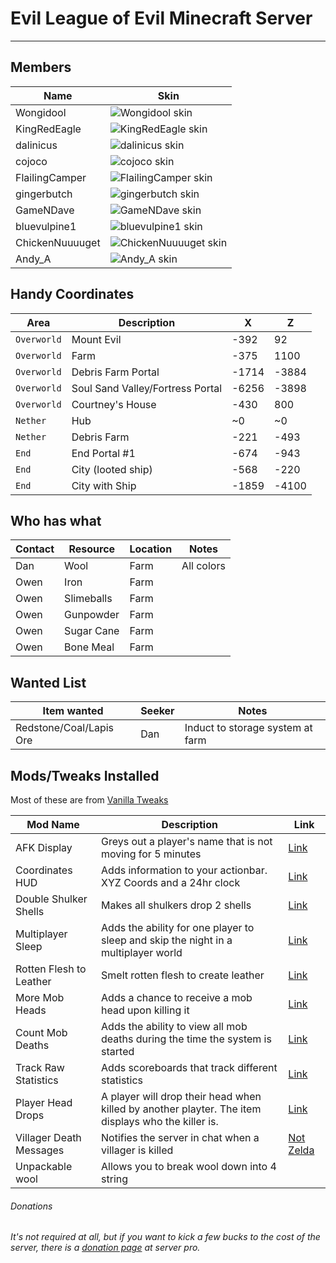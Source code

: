 # Evil League of Evil Minecraft Server
---

## Members

| Name | Skin |
| --- | --- |
| Wongidool | ![Wongidool skin](https://cravatar.eu/helmhead/Wongidool/68.png)
| KingRedEagle | ![KingRedEagle skin](https://cravatar.eu/helmhead/KingRedEagle/68.png)
| dalinicus | ![dalinicus skin](https://cravatar.eu/helmhead/dalinicus/68.png)
| cojoco | ![cojoco skin](https://cravatar.eu/helmhead/cojoco/68.png)
| FlailingCamper | ![FlailingCamper skin](https://cravatar.eu/helmhead/FlailingCamper/68.png)
| gingerbutch | ![gingerbutch skin](https://cravatar.eu/helmhead/gingerbutch/68.png)
| GameNDave | ![GameNDave skin](https://cravatar.eu/helmhead/GameNDave/68.png)
| bluevulpine1 | ![bluevulpine1 skin](https://cravatar.eu/helmhead/bluevulpine1/68.png)
| ChickenNuuuuget | ![ChickenNuuuuget skin](https://cravatar.eu/helmhead/ChickenNuuuuget/68.png)
| Andy_A | ![Andy_A skin](https://cravatar.eu/helmhead/Andy_A/68.png)

## Handy Coordinates

| Area | Description | X | Z|
| ---  | --- | --- | --- |
| `Overworld`  | Mount Evil | -392 | 92 |
| `Overworld`  | Farm | -375 | 1100 |
| `Overworld`  | Debris Farm Portal | -1714 | -3884 |
| `Overworld`  | Soul Sand Valley/Fortress Portal | -6256 | -3898 |
| `Overworld`  | Courtney's House | -430 | 800 |
| `Nether`  | Hub | ~0 | ~0 |
| `Nether`  | Debris Farm | -221 | -493 |
| `End` |End Portal #1| -674 | -943 |
| `End` |City (looted ship)| -568 | -220 |
| `End` |City with Ship | -1859 | -4100 |

## Who has what

| Contact | Resource | Location | Notes |
| ---  | --- | --- | --- |
| Dan | Wool | Farm | All colors|
| Owen | Iron | Farm |  |
| Owen | Slimeballs | Farm |  |
| Owen | Gunpowder | Farm |  |
| Owen | Sugar Cane | Farm |  |
| Owen | Bone Meal | Farm |  |

## Wanted List

| Item wanted | Seeker | Notes |
| ---  | --- | --- |
| Redstone/Coal/Lapis Ore | Dan | Induct to storage system at farm |


## Mods/Tweaks Installed

Most of these are from [Vanilla Tweaks](https://vanillatweaks.net/)

| Mod Name | Description | Link |
| --- | --- | --- |
| AFK Display | Greys out a player's name that is not moving for 5 minutes | [Link](https://www.youtube.com/watch?v=lfcwKXhjC9Y&feature=youtu.be&t=217)|
| Coordinates HUD | Adds information to your actionbar. XYZ Coords and a 24hr clock | [Link](https://www.youtube.com/watch?v=LSJNVuKMVrY)|
| Double Shulker Shells | Makes all shulkers drop 2 shells | [Link](https://www.youtube.com/watch?v=lfcwKXhjC9Y&feature=youtu.be&t=319)|
| Multiplayer Sleep | Adds the ability for one player to sleep and skip the night in a multiplayer world | [Link](https://www.youtube.com/watch?v=lfcwKXhjC9Y&feature=youtu.be&t=437)|
| Rotten Flesh to Leather | Smelt rotten flesh to create leather | [Link](https://www.curseforge.com/minecraft/mc-mods/just-another-rotten-flesh-to-leather-mod)|
|More Mob Heads|Adds a chance to receive a mob head upon killing it|[Link](https://www.youtube.com/watch?v=C04fwclOdQo)|
|Count Mob Deaths|Adds the ability to view all mob deaths during the time the system is started|[Link](https://www.youtube.com/watch?v=J_LyjiCDU9s)|
|Track Raw Statistics|Adds scoreboards that track different statistics|[Link](https://www.youtube.com/watch?v=yq2W2F-k18E)|
|Player Head Drops|A player will drop their head when killed by another playter. The item displays who the killer is.|[Link](https://www.youtube.com/watch?v=Usb1mEIK_wQ)|
|Villager Death Messages|Notifies the server in chat when a villager is killed|[Not Zelda](https://www.youtube.com/watch?v=Rm14Uvy0YpY)|
|Unpackable wool|Allows you to break wool down into 4 string||

###### Donations
###### It's not required at all, but if you want to kick a few bucks to the cost of the server, there is a [donation page](https://server.pro/server/14601118) at server pro. 
